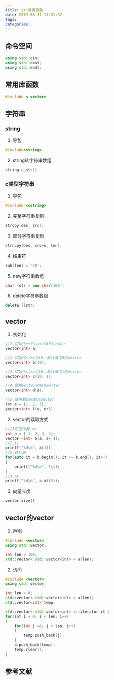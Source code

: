 ```yaml
---
title: c++常用函数
date: 2019-08-31 11:31:32
tags:
categories:
---
```


## 命令空间
``` c++
using std::cin;
using std::cout;
using std::endl;
```

## 常用库函数
``` c++
#include < vector>
```

## 字符串
### string
1. 导包
``` c++
#include<string>
```
2. string转字符串数组
``` c++
string.c_str()
```

### c类型字符串
1. 导包
``` c++
#include <cstring>
```

2. 完整字符串复制
``` c++
strcpy(des, src);
```

3. 部分字符串复制
``` c++
strncpy(des, src+n, len);
```

4. 结束符
``` c++
sub[len] = '\0';
```
5. new字符串数组
``` c++
char *str = new char[100];
```

6. delete字符串数组
``` c++
delete []str;
```

## vector
1. 初始化
``` c++
//1.初始化一个size为0的vecotr
vector<int> a; 

//2.初始化size为10，默认值为0的vector
vector<int> b(10);  

//3.初始化size为10，默认值为1的vector
vector<int> c(10, 1);   

//4.使用vector初始化vector
vector<int> d(a);   

//5.使用数组初始化vector
int e = {1, 2, 3};
vector<int> f(e, e+3);
```

2. vector的读取方式
``` c++
//[]和迭代器,at
int a = { 1, 2, 3, 4};
vector <int> b(a, a+ 4);
//1.[]
printf("%d\n", a[3]);
//2.迭代器
for(auto it = b.begin(); it != b.end(); it++)
{
    printf("%d\n", *it);
}
//3.at
printf("%d\n", a.at(3));
```

3. 向量长度
```
vector.size()
```

## vector的vector
1. 声明
``` c++
#include <vector>
using std::vector;

int len = 100;
std::vector< std::vector<int> > a(len);
```

2. 访问
``` c++
#include <vector>
using std::vector;

int len = 0;
std::vector< std::vector<int> > a(len);
std::vector<int> temp;

std::vector< std::vector<int> >::iterator it ;
for(int i = 0; i < len; i++)
{
    for(int j =0; j < len; j++)
    {
        temp.push_back(j);
    }
    a.push_back(temp);
    temp.clear();
}
```



## 参考文献
